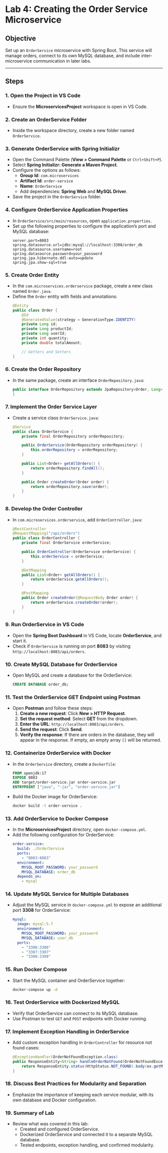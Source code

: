 # Lab 4: Creating the Order Service Microservice

## Objective
Set up an `OrderService` microservice with Spring Boot. This service will manage orders, connect to its own MySQL database, and include inter-microservice communication in later labs.

---

## Steps

### 1. Open the Project in VS Code
- Ensure the **MicroservicesProject** workspace is open in VS Code.

### 2. Create an OrderService Folder
- Inside the workspace directory, create a new folder named `OrderService`.

### 3. Generate OrderService with Spring Initializr
- Open the Command Palette (**View > Command Palette** or `Ctrl+Shift+P`).
- Select **Spring Initializr: Generate a Maven Project**.
- Configure the options as follows:
  - **Group Id**: `com.microservices`
  - **Artifact Id**: `order-service`
  - **Name**: `OrderService`
  - Add dependencies: **Spring Web** and **MySQL Driver**.
- Save the project in the `OrderService` folder.

### 4. Configure OrderService Application Properties
- In `OrderService/src/main/resources`, open `application.properties`.
- Set up the following properties to configure the application’s port and MySQL database:
    ```properties
    server.port=8083
    spring.datasource.url=jdbc:mysql://localhost:3308/order_db
    spring.datasource.username=root
    spring.datasource.password=your_password
    spring.jpa.hibernate.ddl-auto=update
    spring.jpa.show-sql=true
    ```

### 5. Create Order Entity
- In the `com.microservices.orderservice` package, create a new class named `Order.java`.
- Define the `Order` entity with fields and annotations:
    ```java
    @Entity
    public class Order {
        @Id
        @GeneratedValue(strategy = GenerationType.IDENTITY)
        private Long id;
        private Long productId;
        private Long userId;
        private int quantity;
        private double totalAmount;

        // Getters and Setters
    }
    ```

### 6. Create the Order Repository
- In the same package, create an interface `OrderRepository.java`:
    ```java
    public interface OrderRepository extends JpaRepository<Order, Long> {
    }
    ```

### 7. Implement the Order Service Layer
- Create a service class `OrderService.java`:
    ```java
    @Service
    public class OrderService {
        private final OrderRepository orderRepository;

        public OrderService(OrderRepository orderRepository) {
            this.orderRepository = orderRepository;
        }

        public List<Order> getAllOrders() {
            return orderRepository.findAll();
        }

        public Order createOrder(Order order) {
            return orderRepository.save(order);
        }
    }
    ```

### 8. Develop the Order Controller
- In `com.microservices.orderservice`, add `OrderController.java`:
    ```java
    @RestController
    @RequestMapping("/api/orders")
    public class OrderController {
        private final OrderService orderService;

        public OrderController(OrderService orderService) {
            this.orderService = orderService;
        }

        @GetMapping
        public List<Order> getAllOrders() {
            return orderService.getAllOrders();
        }

        @PostMapping
        public Order createOrder(@RequestBody Order order) {
            return orderService.createOrder(order);
        }
    }
    ```

### 9. Run OrderService in VS Code
- Open the **Spring Boot Dashboard** in VS Code, locate **OrderService**, and start it.
- Check if `OrderService` is running on port **8083** by visiting `http://localhost:8083/api/orders`.

### 10. Create MySQL Database for OrderService
- Open MySQL and create a database for the OrderService:
    ```sql
    CREATE DATABASE order_db;
    ```

### 11. Test the OrderService GET Endpoint using Postman
- Open **Postman** and follow these steps:
  1. **Create a new request**: Click **New > HTTP Request**.
  2. **Set the request method**: Select **GET** from the dropdown.
  3. **Enter the URL**: `http://localhost:8083/api/orders`.
  4. **Send the request**: Click **Send**.
  5. **Verify the response**: If there are orders in the database, they will appear in the response. If empty, an empty array `[]` will be returned.

### 12. Containerize OrderService with Docker
- In the `OrderService` directory, create a `Dockerfile`:
    ```dockerfile
    FROM openjdk:17
    EXPOSE 8083
    ADD target/order-service.jar order-service.jar
    ENTRYPOINT ["java", "-jar", "order-service.jar"]
    ```
- Build the Docker image for OrderService:
    ```bash
    docker build -t order-service .
    ```

### 13. Add OrderService to Docker Compose
- In the **MicroservicesProject** directory, open `docker-compose.yml`.
- Add the following configuration for OrderService:
    ```yaml
    order-service:
      build: ./OrderService
      ports:
        - "8083:8083"
      environment:
        MYSQL_ROOT_PASSWORD: your_password
        MYSQL_DATABASE: order_db
      depends_on:
        - mysql
    ```

### 14. Update MySQL Service for Multiple Databases
- Adjust the MySQL service in `docker-compose.yml` to expose an additional port **3308** for OrderService:
    ```yaml
    mysql:
      image: mysql:5.7
      environment:
        MYSQL_ROOT_PASSWORD: your_password
        MYSQL_DATABASE: user_db
      ports:
        - "3306:3306"
        - "3307:3307"
        - "3308:3308"
    ```

### 15. Run Docker Compose
- Start the MySQL container and OrderService together:
    ```bash
    docker-compose up -d
    ```

### 16. Test OrderService with Dockerized MySQL
- Verify that OrderService can connect to its MySQL database.
- Use Postman to test `GET` and `POST` endpoints with Docker running.

### 17. Implement Exception Handling in OrderService
- Add custom exception handling in `OrderController` for resource not found cases:
    ```java
    @ExceptionHandler(OrderNotFoundException.class)
    public ResponseEntity<String> handleOrderNotFound(OrderNotFoundException ex) {
        return ResponseEntity.status(HttpStatus.NOT_FOUND).body(ex.getMessage());
    }
    ```

### 18. Discuss Best Practices for Modularity and Separation
- Emphasize the importance of keeping each service modular, with its own database and Docker configuration.

### 19. Summary of Lab
- Review what was covered in this lab:
  - Created and configured OrderService.
  - Dockerized OrderService and connected it to a separate MySQL database.
  - Tested endpoints, exception handling, and confirmed modularity.
